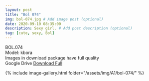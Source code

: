 ```yaml
---
layout: post
title: "Bol 074"
img: bol-074.jpg # Add image post (optional)
date: 2020-09-10 08:35:00
description: Sexy girl. # Add post description (optional)
tag: [cute, sexy, Bol]
---
```

BOL.074  
Model: kbora                                               
Images in download package have full quality                    
Google Drive [Download Full](http://gestyy.com/eekfce)

{% include image-gallery.html folder="/assets/img/A1/bol-074/" %}
